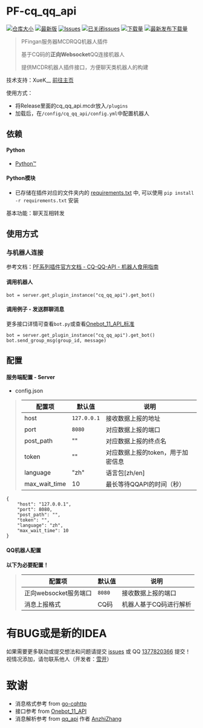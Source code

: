 
# PF-cq_qq_api

[![仓库大小](https://img.shields.io/github/repo-size/XueK66/PF-cq_qq_api?style=flat-square&label=仓库占用)](/)
[![最新版](https://img.shields.io/github/v/release/XueK66/PF-cq_qq_api?style=flat-square&label=最新版)](https://github.com/XueK66/PF-cq_qq_api/releases/latest/download/YourRepoName.mcdr)
[![Issues](https://img.shields.io/github/issues/XueK66/PF-cq_qq_api?style=flat-square&label=Issues)](https://github.com/XueK66/PF-cq_qq_api/issues)
[![已关闭issues](https://img.shields.io/github/issues-closed/XueK66/PF-cq_qq_api?style=flat-square&label=已关闭%20Issues)](https://github.com/XueK66/PF-cq_qq_api/issues?q=is%3Aissue+is%3Aclosed)
[![下载量](https://img.shields.io/github/downloads/XueK66/PF-cq_qq_api/total?style=flat-square&label=下载量)](https://github.com/XueK66/PF-cq_qq_api/releases)
[![最新发布下载量](https://img.shields.io/github/downloads/XueK66/PF-cq_qq_api/latest/total?style=flat-square&label=最新版本下载量)](https://github.com/XueK66/PF-cq_qq_api/releases/latest)


> PFingan服务器MCDRQQ机器人插件
>
> 基于CQ码的**正向Websocket**QQ连接机器人
>
> 提供MCDR机器人插件接口，方便聊天类机器人的构建

技术支持：XueK__ [前往主页](https://github.com/XueK66)

使用方式：
* 将Release里面的cq_qq_api.mcdr放入`/plugins`
* 加载后，在`/config/cq_qq_api/config.yml`中配置机器人

## 依赖
#### Python
- [Python™](https://www.python.org/)
#### Python模块
- 已存储在插件对应的文件夹内的 [requirements.txt](requirements.txt) 中, 可以使用 `pip install -r requirements.txt` 安装


基本功能：聊天互相转发

## 使用方式

### 与机器人连接

参考文档：[PF系列插件官方文档 - CQ-QQ-API - 机器人食用指南](https://docs.qq.com/aio/p/sct29j7ammzw142?p=MgrkYFk9OPpK8wZEY8IeBU)

#### 调用机器人
```
bot = server.get_plugin_instance("cq_qq_api").get_bot()
```

#### 调用例子 - 发送群聊消息
更多接口详情可查看`bot.py`或查看[Onebot_11_API_标准](https://github.com/botuniverse/onebot-11/blob/master/api/public.md)
```
bot = server.get_plugin_instance("cq_qq_api").get_bot()
bot.send_group_msg(group_id, message)
```


## 配置

#### 服务端配置 - Server
- config.json

> | 配置项 | 默认值 | 说明 |
> | - | - | - |
> | host | `127.0.0.1` | 接收数据上报的地址 |
> | port | `8080` | 对应数据上报的端口 | 
> | post_path | "" | 对应数据上报的终点名 |
> | token | "" | 对应数据上报的token，用于加密信息 |
> | language | "zh" | 语言包[zh/en] |
> | max_wait_time | 10 | 最长等待QQAPI的时间（秒） |
```
{
    "host": "127.0.0.1",
    "port": 8080,
    "post_path": "",
    "token": "",
    "language": "zh",
    "max_wait_time": 10
}
```

#### QQ机器人配置
**以下为必要配置！**
> | 配置项 | 默认值 | 说明 |
> | - | - | - |
> | 正向websocket服务端口 | `8080` | 接收数据上报的端口 |
> | 消息上报格式 | CQ码 | 机器人基于CQ码进行解析 |

# 有BUG或是新的IDEA
如果需要更多联动或提交想法和问题请提交 [issues](https://github.com/LoosePrince/PF-GUGUBot/issues) 或 QQ [1377820366](http://wpa.qq.com/msgrd?v=3&uin=1377820366&site=qq&menu=yes) 提交！ <br />
视情况添加，请勿联系他人（开发者：[雪开](https://github.com/XueK66)）

# 致谢
- 消息格式参考 from [go-cqhttp](https://docs.go-cqhttp.org/)
- 接口参考 from [Onebot_11_API](https://github.com/botuniverse/onebot-11/blob/master/api/public.md)
- 消息解析参考 from [qq_api](https://github.com/AnzhiZhang/MCDReforgedPlugins/tree/6049c6a6808383b2d5fb219598a79b975905fa84/qq_api) 作者 [AnzhiZhang](https://github.com/AnzhiZhang)
